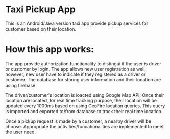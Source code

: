 # Taxi Pickup App

This is an Android/Java version taxi app provide pickup services for customer based on their location.

# How this app works:

The app provide authorization functionality to distingui if the user is driver or customer by login. The app allows new user registration as well, however, new user have to indicate if they registered as a driver or customer. The database for storing user information and their location are using firebase. 

The driver/customer's location is loacted using Google Map API. Once their location are located, for real time tracking purpose, their location will be updated every 1000ms based on using GeoFire location queries. This query is imported and exported to/from database to track their real time location. 

Once a pickup request is made by a customer, a nearby driver will be choose. Appropriate the activities/funcationalities are implemented to meet the user need.
